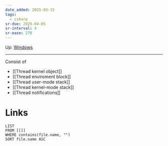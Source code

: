 ```yaml
---
date_added: 2025-03-15
tags:
  - csharp
sr-due: 2025-04-05
sr-interval: 4
sr-ease: 270
---
```

Up: [Windows](Windows.md)
___
 Consist of
  - [[Thread kernel object]]
  - [[Thread enviroment block]]
  - [[Thread user-mode stack]]
  - [[Thread kernel-mode stack]]
  - [[Thread notifications]]
# Links
```dataview
LIST
FROM [[]]
WHERE contains(file.name, "")
SORT file.name ASC
```
